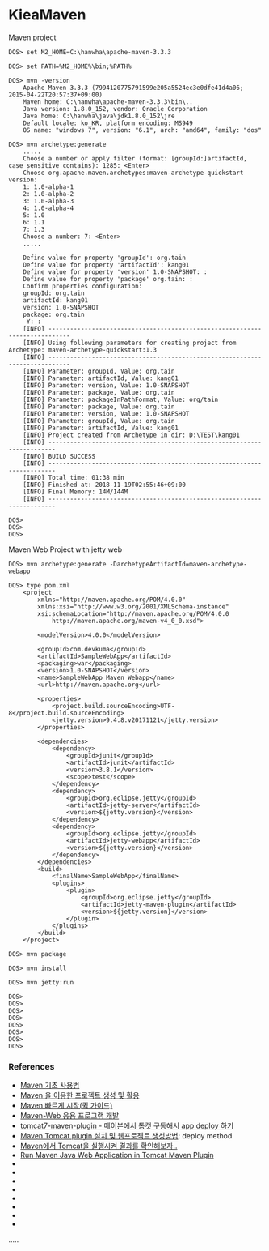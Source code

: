 KieaMaven
=========

Maven project

```
DOS> set M2_HOME=C:\hanwha\apache-maven-3.3.3

DOS> set PATH=%M2_HOME%\bin;%PATH%

DOS> mvn -version
	Apache Maven 3.3.3 (7994120775791599e205a5524ec3e0dfe41d4a06; 2015-04-22T20:57:37+09:00)
	Maven home: C:\hanwha\apache-maven-3.3.3\bin\..
	Java version: 1.8.0_152, vendor: Oracle Corporation
	Java home: C:\hanwha\java\jdk1.8.0_152\jre
	Default locale: ko_KR, platform encoding: MS949
	OS name: "windows 7", version: "6.1", arch: "amd64", family: "dos"

DOS> mvn archetype:generate
	.....
	Choose a number or apply filter (format: [groupId:]artifactId, case sensitive contains): 1285: <Enter>
	Choose org.apache.maven.archetypes:maven-archetype-quickstart version:
	1: 1.0-alpha-1
	2: 1.0-alpha-2
	3: 1.0-alpha-3
	4: 1.0-alpha-4
	5: 1.0
	6: 1.1
	7: 1.3
	Choose a number: 7: <Enter>
	.....
	
	Define value for property 'groupId': org.tain
	Define value for property 'artifactId': kang01
	Define value for property 'version' 1.0-SNAPSHOT: :
	Define value for property 'package' org.tain: :
	Confirm properties configuration:
	groupId: org.tain
	artifactId: kang01
	version: 1.0-SNAPSHOT
	package: org.tain
	 Y: :
	[INFO] ----------------------------------------------------------------------------
	[INFO] Using following parameters for creating project from Archetype: maven-archetype-quickstart:1.3
	[INFO] ----------------------------------------------------------------------------
	[INFO] Parameter: groupId, Value: org.tain
	[INFO] Parameter: artifactId, Value: kang01
	[INFO] Parameter: version, Value: 1.0-SNAPSHOT
	[INFO] Parameter: package, Value: org.tain
	[INFO] Parameter: packageInPathFormat, Value: org/tain
	[INFO] Parameter: package, Value: org.tain
	[INFO] Parameter: version, Value: 1.0-SNAPSHOT
	[INFO] Parameter: groupId, Value: org.tain
	[INFO] Parameter: artifactId, Value: kang01
	[INFO] Project created from Archetype in dir: D:\TEST\kang01
	[INFO] ------------------------------------------------------------------------
	[INFO] BUILD SUCCESS
	[INFO] ------------------------------------------------------------------------
	[INFO] Total time: 01:38 min
	[INFO] Finished at: 2018-11-19T02:55:46+09:00
	[INFO] Final Memory: 14M/144M
	[INFO] ------------------------------------------------------------------------

DOS> 
DOS> 
DOS> 
```

Maven Web Project with jetty web

```
DOS> mvn archetype:generate -DarchetypeArtifactId=maven-archetype-webapp

DOS> type pom.xml
	<project 
		xmlns="http://maven.apache.org/POM/4.0.0" 
		xmlns:xsi="http://www.w3.org/2001/XMLSchema-instance" 
		xsi:schemaLocation="http://maven.apache.org/POM/4.0.0 
			http://maven.apache.org/maven-v4_0_0.xsd">
		
		<modelVersion>4.0.0</modelVersion> 
		
		<groupId>com.devkuma</groupId> 
		<artifactId>SampleWebApp</artifactId> 
		<packaging>war</packaging> 
		<version>1.0-SNAPSHOT</version> 
		<name>SampleWebApp Maven Webapp</name> 
		<url>http://maven.apache.org</url> 
		
		<properties> 
			<project.build.sourceEncoding>UTF-8</project.build.sourceEncoding> 
			<jetty.version>9.4.8.v20171121</jetty.version>
		</properties> 
		
		<dependencies>
			<dependency> 
				<groupId>junit</groupId> 
				<artifactId>junit</artifactId> 
				<version>3.8.1</version> 
				<scope>test</scope> 
			</dependency> 
			<dependency> 
				<groupId>org.eclipse.jetty</groupId> 
				<artifactId>jetty-server</artifactId> 
				<version>${jetty.version}</version> 
			</dependency> 
			<dependency> 
				<groupId>org.eclipse.jetty</groupId> 
				<artifactId>jetty-webapp</artifactId> 
				<version>${jetty.version}</version>
			</dependency> 
		</dependencies>
		<build> 
			<finalName>SampleWebApp</finalName> 
			<plugins> 
				<plugin>
					<groupId>org.eclipse.jetty</groupId>
					<artifactId>jetty-maven-plugin</artifactId>
					<version>${jetty.version}</version>
				</plugin> 
			</plugins>
		</build> 
	</project>

DOS> mvn package

DOS> mvn install

DOS> mvn jetty:run

DOS> 
DOS> 
DOS> 
DOS> 
DOS> 
DOS> 
DOS> 
DOS> 

```


### References
- [Maven 기초 사용법](http://javacan.tistory.com/entry/MavenBasic "")
- [Maven 을 이용한 프로젝트 생성 및 활용](http://unabated.tistory.com/entry/Maven-%EC%9D%84-%EC%9D%B4%EC%9A%A9%ED%95%9C-%ED%94%84%EB%A1%9C%EC%A0%9D%ED%8A%B8-%EC%83%9D%EC%84%B1-%EB%B0%8F-%ED%99%9C%EC%9A%A9 "")
- [Maven 빠르게 시작(퀵 가이드)](http://araikuma.tistory.com/445 "")
- [Maven-Web 응용 프로그램 개발](http://araikuma.tistory.com/449 "Maven-Web 응용 프로그램 개발")
- [tomcat7-maven-plugin - 메이븐에서 톰캣 구동해서 app deploy 하기](https://www.lesstif.com/pages/viewpage.action?pageId=14090451 "tomcat7-maven-plugin - 메이븐에서 톰캣 구동해서 app deploy 하기")
- [Maven Tomcat plugin 설치 및 웹프로젝트 생성방법](http://jijs.tistory.com/entry/Maven-Tomcat-plugin-%EC%84%A4%EC%B9%98-%EB%B0%8F-%EC%9B%B9%ED%94%84%EB%A1%9C%EC%A0%9D%ED%8A%B8-%EC%83%9D%EC%84%B1%EB%B0%A9%EB%B2%95 "Maven Tomcat plugin 설치 및 웹프로젝트 생성방법"): deploy method
- [Maven에서 Tomcat을 실행시켜 결과를 확인해보자..](https://zgundam.tistory.com/39 "Maven에서 Tomcat을 실행시켜 결과를 확인해보자..")
- [Run Maven Java Web Application in Tomcat Maven Plugin](https://o7planning.org/en/10133/run-maven-java-web-application-in-tomcat-maven-plugin "Run Maven Java Web Application in Tomcat Maven Plugin")
- []( "")
- []( "")
- []( "")
- []( "")
- []( "")
- []( "")
- []( "")
- []( "")

.....


